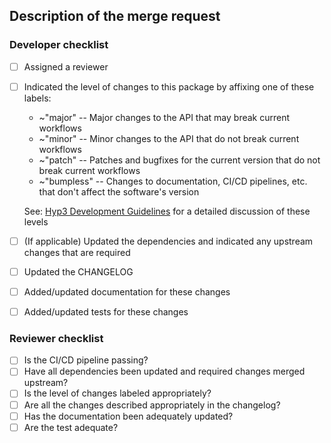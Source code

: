 ## Description of the merge request


<!--
Please describe the merge request here. Indicate *why* you chose the solution you did and any 
alternatives you considered
-->

<!--
If applicable, indicate any downstream packages/projects this is relevant too, and the associated issues
or merge requests
-->

### Developer checklist

- [ ] Assigned a reviewer
  <!-- NOTE: Merge requests should only be opened for merges to protected branches (required) and any 
   changes which you'd like reviewed. Do not open a merge request to update a feature or personal
   branch -- simply merge with `git`.
   -->
- [ ] Indicated the level of changes to this package by affixing one of these labels:
  * ~"major" -- Major changes to the API that may break current workflows
  * ~"minor" -- Minor changes to the API that do not break current workflows 
  * ~"patch" -- Patches and bugfixes for the current version that do not break current workflows
  * ~"bumpless" -- Changes to documentation, CI/CD pipelines, etc. that don't affect the software's version 
  
  See: [Hyp3 Development Guidelines](https://wiki.asf.alaska.edu/x/WwBOB) for a detailed discussion of these levels

- [ ] (If applicable) Updated the dependencies and indicated any upstream changes that are required 

- [ ] Updated the CHANGELOG
- [ ] Added/updated documentation for these changes
- [ ] Added/updated tests for these changes

### Reviewer checklist

- [ ] Is the CI/CD pipeline passing?
- [ ] Have all dependencies been updated and required changes merged upstream?
- [ ] Is the level of changes labeled appropriately?
- [ ] Are all the changes described appropriately in the changelog?
- [ ] Has the documentation been adequately updated?
- [ ] Are the test adequate?